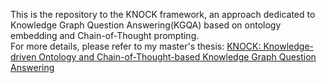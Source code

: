 This is the repository to the KNOCK framework, an approach dedicated to Knowledge Graph Question Answering(KGQA) based on ontology embedding and Chain-of-Thought prompting.  
For more details, please refer to my master's thesis: [KNOCK: Knowledge-driven Ontology and Chain-of-Thought-based Knowledge Graph Question Answering](https://essay.utwente.nl/106058/)
